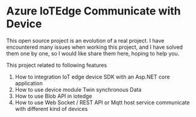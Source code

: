 # Azure IoTEdge Communicate with Device

This open source project is an evolution of a real project. I have encountered many issues when working this project, and I have solved them one by one, so I would like share them here, hoping to help you.

This project related to following features
1. How to integration IoT edge device SDK with an Asp.NET core application
2. How to use device module Twin synchronous Data
3. How to use Blob API in iotedge
4. How to use Web Socket / REST API or Mqtt host service communicate with different kind of devices

